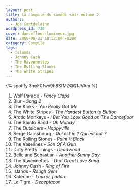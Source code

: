 ```yaml
---
layout: post
title: La compile du samedi soir volume 2
authors:
  - Joe Gantdelaine
wordpress_id: 730
cover: dancefloor-lumineux.jpg
date: 2008-08-23 18:52:00 +0200
category: Compile
tags:
  - Islands
  - Johnny Cash
  - The Raveonettes
  - The Rolling Stones
  - The White Stripes
---
```


{% spotify 3hoF0fwx9h8SfMZQQ1JVAm %}

1. Wolf Parade - _Fancy Claps_
1. Blur - _Song 2_
1. The Kinks - _You Really Got Me_
1. The White Stripes - _The Hardest Button to Button_
1. Arctic Monkeys - _I Bet You Look Good on The Dancefloor_
1. The Spinto Band - _Oh Mandy_
1. The Outsiders - _Happyville_
1. Serge Gainsbourg - _Qui est in ? Qui est out ?_
1. The Rolling Stones - _Paint it Black_
1. The Vaselines - _Son Of A Gun_
1. Dirty Pretty Things - _Deadwood_
1. Belle and Sebastian - _Another Sunny Day_
1. The Raveonettes - _That Great Love Song_
1. Johnny Cash - _Ring of Fire_
1. Islands - _Rough Gem_
1. Katerine - _Louxor, j'adore_
1. Le Tigre - _Deceptacon_
